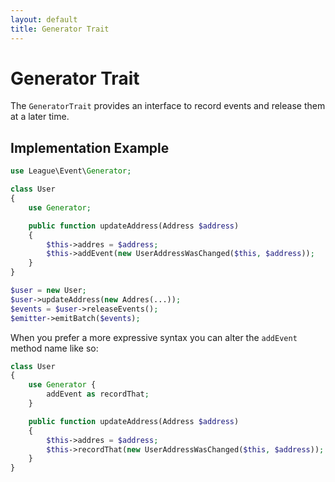 ```yaml
---
layout: default
title: Generator Trait
---
```


# Generator Trait

The `GeneratorTrait` provides an interface to record events and release them at a later time.

## Implementation Example

~~~ php
use League\Event\Generator;

class User
{
    use Generator;

    public function updateAddress(Address $address)
    {
        $this->addres = $address;
        $this->addEvent(new UserAddressWasChanged($this, $address));
    }
}

$user = new User;
$user->updateAddress(new Addres(...));
$events = $user->releaseEvents();
$emitter->emitBatch($events);
~~~

When you prefer a more expressive syntax you can alter the `addEvent` method name like so:

~~~ php
class User
{
    use Generator {
        addEvent as recordThat;
    }

    public function updateAddress(Address $address)
    {
        $this->addres = $address;
        $this->recordThat(new UserAddressWasChanged($this, $address));
    }
}
~~~
